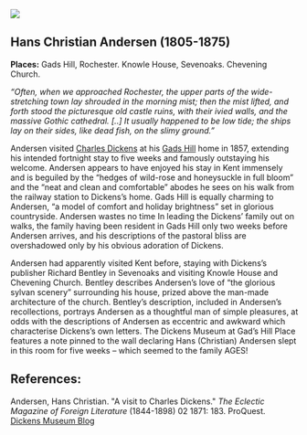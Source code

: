 <a href="https://dev.visual-essays.app"><img src="https://dev-visual-essays.netlify.app/images/ve-button.png"></a> <param ve-config title="Hans Christian Anderson" author="Dr Alyson Hunt" layout="vtl" banner="https://upload.wikimedia.org/wikipedia/commons/f/f1/Casa_onde_viveu_Hans_Christian_Andersen_em_Sintra_02.jpg"> 

<param ve-entity eid="Q507517" aliases="Rochester">
<param ve-entity eid="Q1125527" aliases="castle">
<param ve-entity eid="Q939838" aliases="Sevenoaks"> 
<param ve-entity eid="Q1285144" aliases="Knowle House">
<param ve-entity eid="Q17529916" aliases="Chevening Church"> 
<param ve-entity eid="Q104082075" aliases="Gads Hill">

## Hans Christian Andersen (1805-1875)
**Places:** Gads Hill, Rochester. Knowle House, Sevenoaks. Chevening Church.
<param ve-image url="images/HCA_by_Thora_Hallager_1869.jpg" label="Hans_Christian_Andersen by Thora Hallager (1821–1884)" attribution="Public domain, via Wikimedia Commons">

_“Often, when we approached Rochester, the upper parts of the wide-stretching town lay shrouded in the morning mist; then the mist lifted, and forth stood the picturesque old castle ruins, with their ivied walls, and the massive Gothic cathedral. [..] It usually happened to be low tide; the ships lay on their sides, like dead fish, on the slimy ground.”_
<param ve-image url="https://upload.wikimedia.org/wikipedia/commons/d/d6/Rochester_Castle_from_the_east.jpg" label="Rochester Castle from the east.jpg" attribution="Michael Coppins, CC BY-SA 4.0, via Wikimedia Commons">
<param ve-map primary center="Q507517" zoom="10">

Andersen visited [Charles Dickens](/dickens/dickens-biography) at his [Gads Hill](/dickens/dickens-gads-hill) home in 1857, extending his intended fortnight stay to five weeks and famously outstaying his welcome. Andersen appears to have enjoyed his stay in Kent immensely and is beguiled by the “hedges of wild-rose and honeysuckle in full bloom” and the “neat and clean and comfortable” abodes he sees on his walk from the railway station to Dickens’s home. Gads Hill is equally charming to Andersen, “a model of comfort and holiday brightness” set in glorious countryside. Andersen wastes no time In leading the Dickens’ family out on walks, the family having been resident in Gads Hill only two weeks before Andersen arrives, and his descriptions of the pastoral bliss are overshadowed only by his obvious adoration of Dickens.
<param ve-image url="https://upload.wikimedia.org/wikipedia/commons/e/ef/Gads_Hill_Villa.jpg" label="Gads Hill Villa.jpg" attribution="Crico at English Wikipedia, Public domain, via Wikimedia Commons">
<param ve-map primary center="Q2336499" zoom="10">

Andersen had apparently visited Kent before, staying with Dickens’s publisher Richard Bentley in Sevenoaks and visiting Knowle House and Chevening Church. Bentley describes Andersen’s love of “the glorious sylvan scenery” surrounding his house, prized above the man-made architecture of the church. Bentley’s description, included in Andersen’s recollections, portrays Andersen as a thoughtful man of simple pleasures, at odds with the descriptions of Andersen as eccentric and awkward which characterise Dickens’s own letters. The Dickens Museum at Gad’s Hill Place  features a note pinned to the wall declaring Hans (Christian) Andersen slept in this room for five weeks – which seemed to the family AGES! 
<param ve-image url="https://upload.wikimedia.org/wikipedia/commons/4/47/Knowle_Lake_-_geograph.org.uk_-_1843108.jpg" label="Knowle Lake - geograph.org.uk - 1843108.jpg" attribution=" Knowle Lake by Derek Harper, CC BY-SA 2.0, via Wikimedia Commons">
<param ve-map primary center="Q939838" zoom="10">

## References:
Andersen, Hans Christian. "A visit to Charles Dickens." _The Eclectic Magazine of Foreign Literature_ (1844-1898) 02 1871: 183. ProQuest.   
[Dickens Museum Blog](https://dickensmuseum.com/blogs/charles-dickens-museum/hans-christian-andersen-the-eccentric-guest)  
<param ve-image url="https://upload.wikimedia.org/wikipedia/commons/0/0d/St_Botolph%27s_Church%2C_Chevening_%28Geograph_Image_1888106_b4cefa87%29.jpg" label="St Botolph's Church, Chevening (Geograph Image 1888106 b4cefa87).jpg" attribution="Ian Capper, CC BY-SA 2.0, via Wikimedia Commons">
